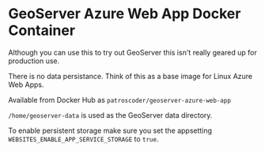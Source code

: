 # GeoServer Azure Web App Docker Container

Although you can use this to try out GeoServer this isn't really geared up for production use.

There is no data persistance. Think of this as a base image for Linux Azure Web Apps.

Available from Docker Hub as `patroscoder/geoserver-azure-web-app`

`/home/geoserver-data` is used as the GeoServer data directory.

To enable persistent storage make sure you set the appsetting `WEBSITES_ENABLE_APP_SERVICE_STORAGE` to `true`.
